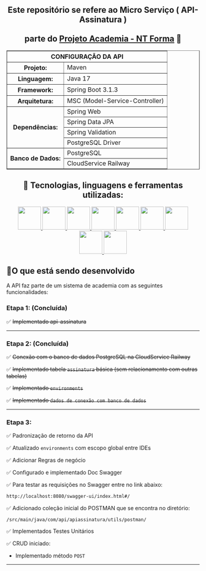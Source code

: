 <div align="center">
  <h2>
    Este repositório se refere ao Micro Serviço ( API-Assinatura ) 
    <br>
    <br>
    parte do <u>Projeto Academia - NT Forma</u> 💪
  </h2>
</div>



<div align="center">
    <table border="1">
        <tr>
            <th colspan="2">CONFIGURAÇÃO DA API</th>
        </tr>
        <tr>
            <th>Projeto:</th>
            <td>Maven</td>
        </tr>
        <tr>
            <th>Linguagem:</th>
            <td>Java 17</td>
        </tr>
        <tr>
            <th>Framework:</th>
            <td>Spring Boot 3.1.3</td>
        </tr>
        <tr>
            <th>Arquitetura:</th>
            <td>MSC (Model-Service-Controller)</td>
        </tr>
        <tr>
            <th rowspan="4">Dependências:</th>
            <td>Spring Web</td>
        </tr>
        <tr>
            <td>Spring Data JPA</td>
        </tr>
        <tr>
            <td>Spring Validation</td>
        </tr>
        <tr>
            <td>PostgreSQL Driver</td>
        </tr>
        <tr>
            <th rowspan="2">Banco de Dados:</th>
            <td>PostgreSQL</td>
        </tr>
        <tr>
            <td>CloudService Railway</td>
        </tr>
    </table>
</div>



<div align="center">
  <h2>🧰 Tecnologias, linguagens e ferramentas utilizadas:</h2>
  <p align="center">
    <a href="https://github.com/PFonsecaFV/PFonsecaFV">
    <img src="https://github.com/PFonsecaFV/PFonsecaFV/blob/main/src/icons/ic_java.svg" width="60" fill="none" />
    <img src="https://github.com/PFonsecaFV/PFonsecaFV/blob/main/src/icons/ic_maven.svg" width="60" fill="none" />
    <img src="https://github.com/PFonsecaFV/PFonsecaFV/blob/main/src/icons/ic_spring.svg" width="60" fill="none" />
    <img src="https://github.com/PFonsecaFV/PFonsecaFV/blob/main/src/icons/ic_springboot.svg" width="60" fill="none" />
    <img src="https://github.com/PFonsecaFV/PFonsecaFV/blob/main/src/icons/ic_hibernate.svg" width="60" fill="none" />
    <img src="https://github.com/PFonsecaFV/PFonsecaFV/blob/main/src/icons/ic_postgre.svg" width="60" fill="none" />
    <img src="https://github.com/PFonsecaFV/PFonsecaFV/blob/main/src/icons/ic_postman.svg" width="60" fill="none" />
    <img src="https://github.com/PFonsecaFV/PFonsecaFV/blob/main/src/icons/ic_railway.svg" width="60" fill="none" />
    <img src="https://github.com/PFonsecaFV/PFonsecaFV/blob/main/src/icons/ic_swagger.svg" width="60" fill="none" />
    </a>
  </p>
</div>

## <strong>🎯O que está sendo desenvolvido</strong><br />

A API faz parte de um sistema de academia com as seguintes funcionalidades:

### Etapa 1: (Concluída)
✅ ~~Implementado api-assinatura~~

---

### Etapa 2: (Concluída)
✅ ~~Conexão com o banco de dados PostgreSQL na CloudService Railway~~

✅ ~~Implementado tabela `assinatura` básica (sem relacionamento com outras tabelas)~~

✅ ~~Implementado `environments`~~

✅ ~~Implementado `dados de conexão com banco de dados`~~


---

### Etapa 3:
✅ Padronização de retorno da API

✅ Atualizado `environments` com escopo global entre IDEs

✅ Adicionar Regras de negócio

✅ Configurado e implementado Doc Swagger

✅ Para testar as requisições no Swagger entre no link abaixo:

```html
http://localhost:8080/swagger-ui/index.html#/
```

✅ Adicionado coleção inicial do POSTMAN que se encontra no diretório:

```source-json
/src/main/java/com/api/apiassinatura/utils/postman/
```

✅ Implementados Testes Unitários

✅ CRUD iniciado:

- Implementado método `POST`

---


